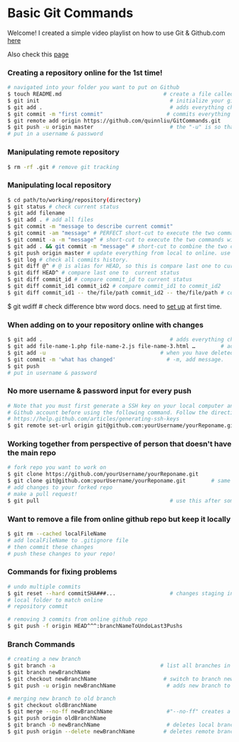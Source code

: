 # Basic Git Commands

Welcome! I created a simple video playlist on how to use Git & Github.com [here](https://www.youtube.com/playlist?list=PLPXsMt57rLtgpwFBqZq4QKxrD9Hhc_8L4&action_edit=1)

Also check this [page](http://socialledge.com/sjsu/index.php/Basic_Git_Tutorial) 

### Creating a repository online for the <b>1st time</b>!
``` sh
# navigated into your folder you want to put on Github
$ touch README.md                                # create a file called README.md where you can put instructions/info about your folder like what you are reading right now!
$ git init                                         # initialize your git repository locally
$ git add .                                        # adds everything changed from local to staging
$ git commit -m "first commit"                    # commits everything in staging to be ready to be pushed to Github. "-m": message
$ git remote add origin https://github.com/quinnliu/GitCommands.git
$ git push -u origin master                        # the "-u" is so that the next time your push you don't need to type "origin master"
# put in a username & password
```
### Manipulating remote repository
``` sh
$ rm -rf .git # remove git tracking
```
### Manipulating local repository
``` sh
$ cd path/to/working/repository(directory)
$ git status # check current status
$ git add filename
$ git add . # add all files
$ git commit -m "message to describe current commit"
$ git commit -am "message" # PERFECT short-cut to execute the two commands with one command. "-a": all.
$ git commit -a -m "message" # short-cut to execute the two commands with one command.
$ git add . && git commit -m "message" # short-cut to combine the two commands in one command
$ git push origin master # update everything from local to online. use "git push -u origin master" at first time as stated above. 
$ git log # check all commits history.
$ git diff @^ # @ is alias for HEAD, so this is compare last one to current status
$ git diff HEAD^ # compare last one to  current status
$ git diff commit_id # compare commit_id to current status
$ git diff commit_id1 commit_id2 # compare commit_id1 to commit_id2
$ git diff commit_id1 -- the/file/path commit_id2 -- the/file/path # compare file changes between commit_id1 and commit_id2
```
$ git wdiff # check difference btw word docs. need to [set up](https://github.com/vigente/gerardus) at first time.


### When adding on to your repository online with changes
``` sh
$ git add .                                        # adds everything changed from local to staging
$ git add file-name-1.php file-name-2.js file-name-3.html …        # add multiple files    
$ git add -u                                    # when you have deleted a local file you want to remove from your repository
$ git commit -m 'what has changed'                # -m, add message.
$ git push 
# put in username & password
```

### No more username & password input for every push
``` sh   
# Note that you must first generate a SSH key on your local computer and add it to your 
# Github account before using the following command. Follow the directions here:
# https://help.github.com/articles/generating-ssh-keys
$ git remote set-url origin git@github.com:yourUsername/yourReponame.git
```

### Working together from perspective of person that doesn't have the main repo
``` sh
# fork repo you want to work on
$ git clone https://github.com/yourUsername/yourReponame.git
$ git clone git@github.com:yourUsername/yourReponame.git        # same as above
# add changes to your forked repo 
# make a pull request!
$ git pull                                         # use this after someone else has made a change to the online repo you r working on and you want to make your local repo up to date
```

### Want to remove a file from online github repo but keep it locally
``` sh
$ git rm --cached localFileName
# add localFileName to .gitignore file 
# then commit these changes
# push these changes to your repo!
```

### Commands for fixing problems
``` sh
# undo multiple commits  
$ git reset --hard commitSHA###...                 # changes staging index and 
# local folder to match online 
# repository commit

# removing 3 commits from online github repo
$ git push -f origin HEAD^^^:branchNameToUndoLast3Pushs
```

### Branch Commands 
``` sh
# creating a new branch
$ git branch -a                                 # list all branches in working folder  
$ git branch newBranchName  
$ git checkout newBranchName                     # switch to branch newBranchName
$ git push -u origin newBranchName                # adds new branch to github repo and "-u" lets you know when your local branch is different than the remote branch

# merging new branch to old branch
$ git checkout oldBranchName
$ git merge --no-ff newBranchName                 #"--no-ff" creates a commit that there was a branch merge so in the future when you are looking at your commit log you know when exactly when you merged one branch into another
$ git push origin oldBranchName 
$ git branch -D newBranchName                     # deletes local branch newBranchName
$ git push origin --delete newBranchName         # deletes remote branch newBranchName
```
